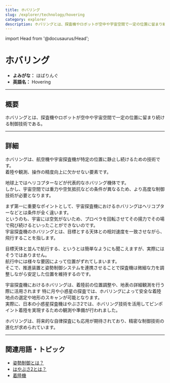```yaml
---
title: ホバリング
slug: /explorer/technology/hovering
category: explorer
description: ホバリングとは、探査機やロボットが空中や宇宙空間で一定の位置に留まり続ける制御技術である。
---
```


import Head from '@docusaurus/Head';

<Head>
  <script type="application/ld+json">
    {`{
      "@context": "https://schema.org",
      "@type": "DefinedTerm",
      "name": "ホバリング",
      "inDefinedTermSet": "https://www.space-portal.org",
      "termCode": "explorer/technology/hovering",
      "description": "ホバリングとは、探査機やロボットが空中や宇宙空間で一定の位置に留まり続ける制御技術である。",
      "url": "https://www.space-portal.org/docs/explorer/technology/hovering"
    }`}
  </script>
</Head>

# ホバリング

- **よみがな：** ほばりんぐ  
- **英語名：** Hovering  

---

## 概要

ホバリングとは、探査機やロボットが空中や宇宙空間で一定の位置に留まり続ける制御技術である。

---

## 詳細

ホバリングは、航空機や宇宙探査機が特定の位置に静止し続けるための技術です。  
着陸や観測、操作の精度向上に欠かせない要素です。  

地球上ではヘリコプターなどが代表的なホバリング機体です。  
しかし、宇宙空間では重力や空気抵抗などの条件が異なるため、より高度な制御技術が必要となります。  
 
まず第一に重要なポイントとして、宇宙探査機におけるホバリングはヘリコプターなどとは条件が全く違います。  
というのも、宇宙には空気がないため、プロペラを回転させてその揚力でその場で飛び続けるといったことができないのです。  
宇宙探査機のホバリングとは、目標とする天体との相対速度を一致させながら、飛行することを指します。  

目標天体と並んで航行する、というとは簡単なようにも聞こえますが、実際にはそうではありません。  
航行中には様々な要因によって位置がずれてしまいます。  
そこで、推進装置と姿勢制御システムを連携させることで探査機は微細な力を調整しながら安定した位置を維持するのです。  

宇宙探査機におけるホバリングは、着陸前の位置調整や、地表の詳細観測を行う際に活用されます
特に月や小惑星の探査では、ホバリングによって安全な着陸地点の選定や地形のスキャンが可能となります。  
実際に、日本の小惑星探査機はやぶさ2では、ホバリング技術を活用してピンポイント着陸を実現するための観測や準備が行われました。  

ホバリングは、将来的な自律探査にも応用が期待されており、精密な制御技術の進化が求められています。

---

## 関連用語・トピック

- [姿勢制御とは？](/docs/control/technology/attitude-control)  
- [はやぶさ2とは？](/docs/explorer/mission/hayabusa2)    
- [着陸機](/docs/explorer/technology/lander)    
